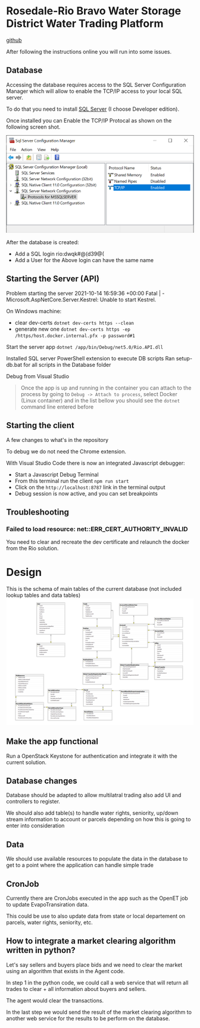 # Rosedale-Rio Bravo Water Storage District Water Trading Platform

[github](https://github.com/sitkatech/rio)

After following the instructions online you will run into some issues.

## Database

Accessing the database requires access to the SQL Server Configuration Manager which will allow to enable the TCP/IP access to your local SQL server.

To do that you need to install [SQL Server](https://www.microsoft.com/en-us/sql-server/sql-server-downloads) (I choose Developer edition).

Once installed you can Enable the TCP/IP Protocal as shown on the following screen shot.

![SQL Server Configuration Manager - TCP/IP Enabling](./sscm.png)

After the database is created:

- Add a SQL login rio:dwqk#@(d39@(
- Add a User for the Above login can have the same name

## Starting the Server (API)

Problem starting the server
2021-10-14 16:59:36 +00:00 Fatal | -Microsoft.AspNetCore.Server.Kestrel: Unable to start Kestrel.

On Windows machine:
- clear dev-certs `dotnet dev-certs https --clean`
- generate new one `dotnet dev-certs https -ep /https/host.docker.internal.pfx -p password#1`

Start the server app
`dotnet /app/bin/Debug/net5.0/Rio.API.dll`

Installed SQL server PowerShell extension to execute DB scripts
Ran setup-db.bat for all scripts in the Database folder

Debug from Visual Studio
> Once the app is up and running in the container you can attach to the process by going to `Debug -> Attach to process`, select Docker (Linux container) and in the list bellow you should see the `dotnet` command line entered before

## Starting the client

A few changes to what's in the repository

To debug we do not need the Chrome extension.

With Visual Studio Code there is now an integrated Javascript debugger:
- Start a Javascript Debug Terminal
- From this terminal run the client `npm run start`
- Click on the `http://localhost:8787` link in the terminal output
- Debug session is now active, and you can set breakpoints

## Troubleshooting

### Failed to load resource: net::ERR_CERT_AUTHORITY_INVALID
You need to clear and recreate the dev certificate and relaunch the docker from the Rio solution.

# Design 

This is the schema of main tables of the current database (not included lookup tables and data tables)
![Database](./RioDB.png)

## Make the app functional

Run a OpenStack Keystone for authentication and integrate it with the current solution.

## Database changes

Database should be adapted to allow multilatral trading also add UI and controllers to register.

We should also add table(s) to handle water rights, seniority, up/down stream information to account or parcels depending on how this is going to enter into consideration  

## Data 

We should use available resources to populate the data in the database to get to a point where the application can handle simple trade

## CronJob

Currently there are CronJobs executed in the app such as the OpenET job to update EvapoTransiration data.

This could be use to also update data from state or local departement on parcels, water rights, seniority, etc.

## How to integrate a market clearing algorithm written in python?

Let's say sellers and buyers place bids and we need to clear the market using an algorithm that exists in the Agent code. 

In step 1 in the python code, we could call a web service that will return all trades to clear + all information about buyers and sellers.

The agent would clear the transactions.

In the last step we would send the result of the market clearing algorithm to another web service for the results to be perform on the database.
